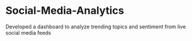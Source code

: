 # Social-Media-Analytics
 Developed a dashboard to analyze trending topics and sentiment from live social media feeds
